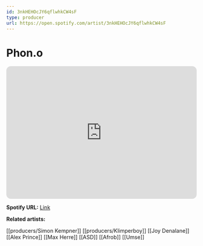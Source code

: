 ```yaml
---
id: 3nkHEHOcJY6qflwhkCW4sF
type: producer
url: https://open.spotify.com/artist/3nkHEHOcJY6qflwhkCW4sF
---
```

# Phon.o

<iframe style="border-radius:12px" src="https://open.spotify.com/embed/artist/3nkHEHOcJY6qflwhkCW4sF" width="100%" height="352" frameBorder="0" allowfullscreen="" allow="autoplay; clipboard-write; encrypted-media; fullscreen; picture-in-picture" loading="lazy"></iframe>

**Spotify URL:** [Link](https://open.spotify.com/artist/3nkHEHOcJY6qflwhkCW4sF)

**Related artists:**

[[producers/Simon Kempner]]
[[producers/Klimperboy]]
[[Joy Denalane]]
[[Alex Prince]]
[[Max Herre]]
[[ASD]]
[[Afrob]]
[[Umse]]
